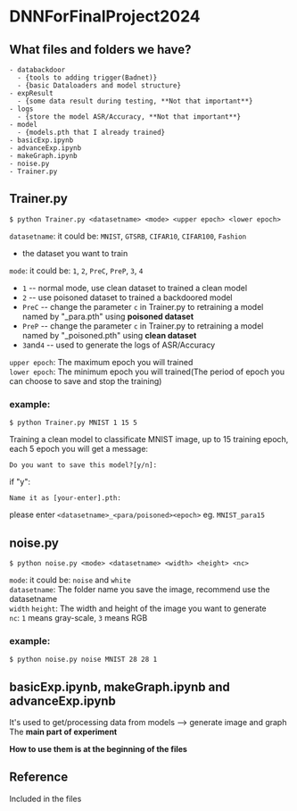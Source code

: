 # DNNForFinalProject2024
## What files and folders we have?
```
- databackdoor
  - {tools to adding trigger(Badnet)}
  - {basic Dataloaders and model structure}
- expResult
  - {some data result during testing, **Not that important**}
- logs
  - {store the model ASR/Accuracy, **Not that important**}
- model
  - {models.pth that I already trained}
- basicExp.ipynb
- advanceExp.ipynb
- makeGraph.ipynb
- noise.py
- Trainer.py
```

## Trainer.py
```
$ python Trainer.py <datasetname> <mode> <upper epoch> <lower epoch>
```
`datasetname`: it could be: `MNIST`, `GTSRB`, `CIFAR10`, `CIFAR100`, `Fashion` <br>
  * the dataset you want to train<br>

`mode`:        it could be: `1`, `2`, `PreC`, `PreP`, `3`, `4`<br>
  * `1` -- normal mode, use clean dataset to trained a clean model
  * `2` -- use poisoned dataset to trained a backdoored model
  * `PreC` -- change the parameter `c` in Trainer.py to retraining a model named by "<datasetname>_para<c>.pth" using **poisoned dataset**
  * `PreP` -- change the parameter `c` in Trainer.py to retraining a model named by "<datasetname>_poisoned<c>.pth" using **clean dataset**
  * `3`and`4` -- used to generate the logs of ASR/Accuracy <br>
  
`upper epoch`: The maximum epoch you will trained<br>
`lower epoch`: The minimum epoch you will trained(The period of epoch you can choose to save and stop the training)<br>

### example:
```
$ python Trainer.py MNIST 1 15 5
```
Training a clean model to classificate MNIST image, up to 15 training epoch, each 5 epoch you will get a message:
```
Do you want to save this model?[y/n]: 
```
if "y":
```
Name it as [your-enter].pth:
```
please enter `<datasetname>_<para/poisoned><epoch>` eg. `MNIST_para15`

## noise.py
```
$ python noise.py <mode> <datasetname> <width> <height> <nc>
```
`mode`: it could be: `noise` and `white`<br>
`datasetname`: The folder name you save the image, recommend use the datasetname<br>
`width` `height`: The width and height of the image you want to generate<br>
`nc`: `1` means gray-scale, `3` means RGB<br>

### example:
```
$ python noise.py noise MNIST 28 28 1
```

## basicExp.ipynb, makeGraph.ipynb and advanceExp.ipynb
It's used to get/processing data from models --> generate image and graph<br>
The **main part of experiment**

**How to use them is at the beginning of the files**


## Reference
Included in the files

